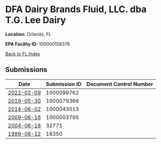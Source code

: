 # DFA Dairy Brands Fluid, LLC. dba T.G. Lee Dairy

**Location:** Orlando, FL

**EPA Facility ID:** 100000158376

[Back to FL Index](../../index.md)

## Submissions

| Date | Submission ID | Document Control Number |
|------|--------------|-------------------------|
| [2022-02-09](submissions/1000099762.md) | 1000099762 |  |
| [2019-05-30](submissions/1000079366.md) | 1000079366 |  |
| [2014-06-02](submissions/1000043013.md) | 1000043013 |  |
| [2009-06-16](submissions/1000003795.md) | 1000003795 |  |
| [2004-06-18](submissions/32771.md) | 32771 |  |
| [1999-08-12](submissions/16350.md) | 16350 |  |
